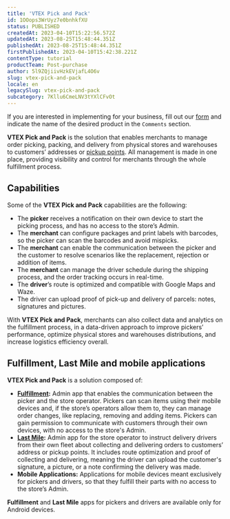 ```yaml
---
title: 'VTEX Pick and Pack'
id: 1OOops3WrUyz7e0bnhkfXU
status: PUBLISHED
createdAt: 2023-04-10T15:22:56.572Z
updatedAt: 2023-08-25T15:48:44.351Z
publishedAt: 2023-08-25T15:48:44.351Z
firstPublishedAt: 2023-04-10T15:42:38.221Z
contentType: tutorial
productTeam: Post-purchase
author: 5l9ZQjiivHzkEVjafL4O6v
slug: vtex-pick-and-pack
locale: en
legacySlug: vtex-pick-and-pack
subcategory: 7Kllu6CmeLNV3tYXlCFvOt
---
```


<div class = "alert alert-info">
If you are interested in implementing for your business, fill out our <a href="https://vtex.com/us-en/contact/">form</a> and indicate the name of the desired product in the <code>Comments</code> section.
</div>

**VTEX Pick and Pack** is the solution that enables merchants to manage order picking, packing, and delivery from physical stores and warehouses to customers’ addresses or [pickup points](https://help.vtex.com/en/tutorial/pickup-points--2fljn6wLjn8M4lJHA6HP3R). All management is made in one place, providing visibility and control for merchants through the whole fulfillment process.

## Capabilities

Some of the **VTEX Pick and Pack** capabilities are the following:

* The **picker** receives a notification on their own device to start the picking process, and has no access to the store’s Admin.
* The **merchant** can configure packages and print labels with barcodes, so the picker can scan the barcodes and avoid mispicks.
* The **merchant** can enable the communication between the picker and the customer to resolve scenarios like the replacement, rejection or addition of items.
* The **merchant** can manage the driver schedule during the shipping process, and the order tracking occurs in real-time.
* The **driver**’s route is optimized and compatible with Google Maps and Waze.
* The driver can upload proof of pick-up and delivery of parcels: notes, signatures and pictures. 

With **VTEX Pick and Pack**, merchants can also collect data and analytics on the fulfillment process, in a data-driven approach to improve pickers’ performance, optimize physical stores and warehouses distributions, and increase logistics efficiency overall.

## Fulfillment, Last Mile and mobile applications 

**VTEX Pick and Pack** is a solution composed of:

* **[Fulfillment](https://help.vtex.com/en/tutorial/vtex-pick-and-pack-fulfillment--1zGUEItEEVsal6cuBEBNcA):** Admin app that enables the communication between the picker and the store operator. Pickers can scan items using their mobile devices and, if the store’s operators allow them to, they can manage order changes, like replacing, removing and adding items. Pickers can gain permission to communicate with customers through their own devices, with no access to the store's Admin.
* **[Last Mile](https://help.vtex.com/en/tutorial/vtex-pick-and-pack-last-mile--HN7WKV0xoq2ssVjsJlfzr):** Admin app for the store operator to instruct delivery drivers from their own fleet about collecting and delivering orders to customers’ address or pickup points. It includes route optimization and proof of collecting and delivering, meaning the driver can upload the customer's signature, a picture, or a note confirming the delivery was made.  
* **Mobile Applications:** Applications for mobile devices meant exclusively for pickers and drivers, so that they fulfill their parts with no access to the store’s Admin.

<div class = "alert alert-info">
<b>Fulfillment</b> and <b>Last Mile</b> apps for pickers and drivers are available only for Android devices.
</div>

